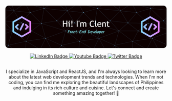 ![Header](./my-profile.png)

<div id="badges" align="center">
  <a href="your-linkedin-URL">
    <img src="https://img.shields.io/badge/LinkedIn-blue?style=for-the-badge&logo=linkedin&logoColor=white" alt="LinkedIn Badge"/>
  </a>
  <a href="your-youtube-URL">
    <img src="https://img.shields.io/badge/YouTube-red?style=for-the-badge&logo=youtube&logoColor=white" alt="Youtube Badge"/>
  </a>
  <a href="your-twitter-URL">
    <img src="https://img.shields.io/badge/Twitter-blue?style=for-the-badge&logo=twitter&logoColor=white" alt="Twitter Badge"/>
  </a>
</div>
<br>
<div align="center">
  <p>I specialize in JavaScript and ReactJS, and I'm always looking to learn more about the latest web development trends and technologies. When I'm not coding, you can find me exploring the beautiful landscapes of Philippines and indulging in its rich culture and cuisine. Let's connect and create something amazing together! 👋 </p>
</div>





